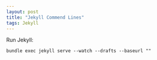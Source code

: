 ```yaml
---
layout: post
title: "Jekyll Commend Lines"
tags: Jekyll
---
```


Run Jekyll:

~~~
bundle exec jekyll serve --watch --drafts --baseurl ""
~~~

